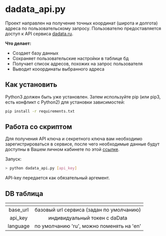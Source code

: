 # dadata_api.py
Проект направлен на получение точных координат (широта и долгота) адреса по пользовательскому запросу.
Пользователю предоставляется доступ к API сервиса [dadata.ru](https://dadata.ru/api/).

**Что делает:**
- Создает базу данных
- Сохраняет пользовательские настройки в таблице бд
- Получает список адресов, похожих на запрос пользователя
- Выводит кооординаты выбранного адреса

## Как установить

Python3 должен быть уже установлен. Затем используйте pip (или pip3, есть конфликт с Python2) для установки зависимостей:

```sh
pip install -r requirements.txt
```

## Работа со скриптoм

Для получения API ключа и секретного ключа вам необходимо зарегистрироваться в сервисе, после чего необходимые данные будут доступны в Вашем личном кабинете по этой [ссылке](https://dadata.ru/profile/#info).

Запуск:
```sh
> python dadata_api.py [api_key]
```
API-key передается как обязательный аргемент. 

## DB таблица
| <!-- -->      | <!-- -->        | 
|:-------------:|:---------------:|
| base_url | базовый url сервиса (задан по умолчанию) |
| api_key  | индивидуальный токен с daData |
| language | по умолчанию 'ru', можно поменять на 'en' |
